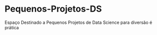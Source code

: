 # Pequenos-Projetos-DS
Espaço Destinado a Pequenos Projetos de Data Science para diversão é prática
